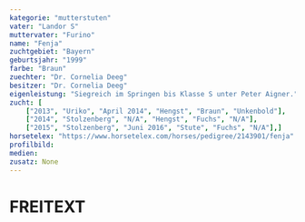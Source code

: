 ```yaml
---
kategorie: "mutterstuten"
vater: "Landor S"
muttervater: "Furino"
name: "Fenja"
zuchtgebiet: "Bayern"
geburtsjahr: "1999"
farbe: "Braun"
zuechter: "Dr. Cornelia Deeg"
besitzer: "Dr. Cornelia Deeg"
eigenleistung: "Siegreich im Springen bis Klasse S unter Peter Aigner."
zucht: [
	["2013", "Uriko", "April 2014", "Hengst", "Braun", "Unkenbold"],
	["2014", "Stolzenberg", "N/A", "Hengst", "Fuchs", "N/A"],
	["2015", "Stolzenberg", "Juni 2016", "Stute", "Fuchs", "N/A"],]
horsetelex: "https://www.horsetelex.com/horses/pedigree/2143901/fenja"
profilbild:
medien:
zusatz: None
---
```


# FREITEXT
